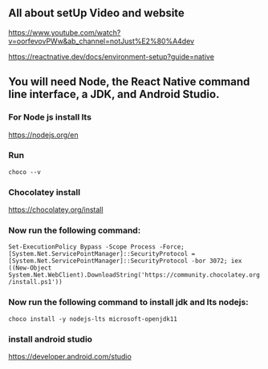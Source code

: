 ## All about setUp Video and website
https://www.youtube.com/watch?v=oorfevovPWw&ab_channel=notJust%E2%80%A4dev

https://reactnative.dev/docs/environment-setup?guide=native

## You will need Node, the React Native command line interface, a JDK, and Android Studio.

### For Node js install lts
https://nodejs.org/en

### Run 
`choco --v`

### Chocolatey install
https://chocolatey.org/install

### Now run the following command:
`Set-ExecutionPolicy Bypass -Scope Process -Force; [System.Net.ServicePointManager]::SecurityProtocol = [System.Net.ServicePointManager]::SecurityProtocol -bor 3072; iex ((New-Object System.Net.WebClient).DownloadString('https://community.chocolatey.org/install.ps1'))`

### Now run the following command to install jdk and lts nodejs:
`choco install -y nodejs-lts microsoft-openjdk11`

### install android studio
https://developer.android.com/studio





